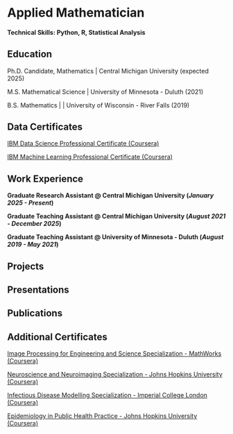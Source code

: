 # Applied Mathematician

#### Technical Skills: Python, R, Statistical Analysis

## Education

Ph.D. Candidate, Mathematics | Central Michigan University (expected 2025) 

M.S. Mathematical Science | University of Minnesota - Duluth (2021)			        		

B.S. Mathematics | | University of Wisconsin - River Falls (2019)

## Data Certificates

[IBM Data Science Professional Certificate (Coursera)](https://www.coursera.org/account/accomplishments/specialization/29JW4NIZ6RT5)

[IBM Machine Learning Professional Certificate (Coursera)](https://www.coursera.org/account/accomplishments/specialization/KHIT6QIBV51K)

## Work Experience

**Graduate Research Assistant @ Central Michigan University (_January 2025 - Present_)**

**Graduate Teaching Assistant @ Central Michigan University (_August 2021 - December 2025_)**

**Graduate Teaching Assistant @ University of Minnesota - Duluth (_August 2019 - May 2021_)**

## Projects

## Presentations

## Publications

## Additional Certificates

[Image Processing for Engineering and Science Specialization - MathWorks (Coursera)](https://www.coursera.org/account/accomplishments/specialization/VRYY92H3LQPV)

[Neuroscience and Neuroimaging Specialization - Johns Hopkins University (Coursera)](https://www.coursera.org/account/accomplishments/specialization/3NR8Y7PCSFUT)

[Infectious Disease Modelling Specialization - Imperial College London (Coursera)](https://www.coursera.org/account/accomplishments/specialization/TJSLQUS5JSRZ)

[Epidemiology in Public Health Practice - Johns Hopkins University (Coursera)](https://www.coursera.org/account/accomplishments/specialization/ANRQ3NJFCA8N)


								       		
